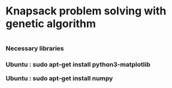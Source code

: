 <h1> Knapsack problem solving with genetic algorithm <h1>
  
 <h3>Necessary libraries <h3>
  
  <p> Ubuntu : sudo apt-get install python3-matplotlib<p>
  <p> Ubuntu : sudo apt-get install numpy<p>

